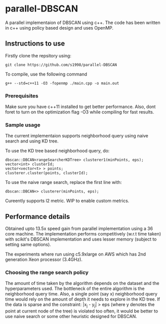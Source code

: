 # parallel-DBSCAN

A parallel implementaion of DBSCAN using c++. The code has been written in c++ using policy based design and uses OpenMP.

## Instructions to use

Firstly clone the repsitory using:
```
git clone https://github.com/s1998/parallel-DBSCAN
```

To compile, use the following command
```
g++ --std=c++11 -O3 -fopenmp ./main.cpp -o main.out
```

### Prerequisites

Make sure you have c++11 installed to get better performance. Also, dont foret to turn on the optimization flag -O3 while compiling for fast results.

### Sample usage

The current implementaion supports neighborhood query using naive search and using KD tree.

To use the KD tree based neighborhood query, do:
```
dbscan::DBCAN<rangeSearcherKDTree> clusterer1(minPoints, eps);
vector<int> clusterId;
vector<vector<t> > points;
clusterer.cluster(points, clusterId);
```

To use the naive range search, replace the first line with:
```
dbscan::DBCAN<> clusterer(minPoints, eps);
```
Cureently supports l2 metric. WIP to enable custom metrics.

## Performance details

Obtained upto 13.5x speed gain from parallel implementation using a 36 core machine. The implementation performs competitively (w.r.t time taken) with scikit's DBSCAN implementation and uses lesser memory (subject to setting same options).

The experiments where run using c5.9xlarge on AWS which has 2nd generation Xeon processor (3.4GHz).

### Choosing the range search policy

The amount of time taken by the algorithm depends on the dataset and the hyperparameters used. 
The bottleneck of the entire algorithm is the neighborhood query time. Also, a single point (say x) neighborhood query time would rely on the amount of depth it needs to explore in the KD tree. If the data is sparse and the constraint: |x<sub>j</sub> - y<sub>j</sub>| > eps (where y denotes the point at current node of the tree) is violated too often, it would be better to use naive search or some other heuristic designed for DBSCAN.

